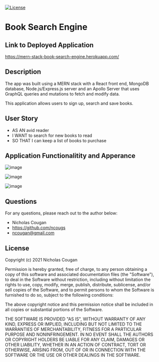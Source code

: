 [![License](https://img.shields.io/badge/License-MIT-yellow.svg)](https://opensource.org/licenses/MIT)
# Book Search Engine

## Link to Deployed Application

https://mern-stack-book-search-engine.herokuapp.com/
 
## Description
The app was built using a MERN stack with a React front end, MongoDB database, Node.js/Express.js server and an Apollo Server that uses GraphQL queries and mutations to fetch and modify data.

This application allows users to sign up, search and save books. 

## User Story
* AS AN avid reader
* I WANT to search for new books to read
* SO THAT I can keep a list of books to purchase


## Application Functionalitity and Apperance

![image](https://user-images.githubusercontent.com/84214872/137649560-35bdf7d4-04e8-4088-89a5-cd74bbc5cdca.png)

![image](https://user-images.githubusercontent.com/84214872/137649599-0a0be70a-d5ea-4204-8d09-4d48ee50f487.png)

![image](https://user-images.githubusercontent.com/84214872/137649589-fa6a75ab-4420-429a-94f3-9644ce5398ef.png)

## Questions

For any questions, please reach out to the author below: 

* Nicholas Cougan
* https://github.com/ncougs
* ncougan@gmail.com

## License

Copyright (c) 2021 Nicholas Cougan

Permission is hereby granted, free of charge, to any person obtaining a copy
of this software and associated documentation files (the "Software"), to deal
in the Software without restriction, including without limitation the rights
to use, copy, modify, merge, publish, distribute, sublicense, and/or sell
copies of the Software, and to permit persons to whom the Software is
furnished to do so, subject to the following conditions:

The above copyright notice and this permission notice shall be included in all
copies or substantial portions of the Software.

THE SOFTWARE IS PROVIDED "AS IS", WITHOUT WARRANTY OF ANY KIND, EXPRESS OR
IMPLIED, INCLUDING BUT NOT LIMITED TO THE WARRANTIES OF MERCHANTABILITY,
FITNESS FOR A PARTICULAR PURPOSE AND NONINFRINGEMENT. IN NO EVENT SHALL THE
AUTHORS OR COPYRIGHT HOLDERS BE LIABLE FOR ANY CLAIM, DAMAGES OR OTHER
LIABILITY, WHETHER IN AN ACTION OF CONTRACT, TORT OR OTHERWISE, ARISING FROM,
OUT OF OR IN CONNECTION WITH THE SOFTWARE OR THE USE OR OTHER DEALINGS IN THE
SOFTWARE.
